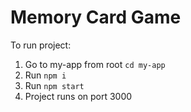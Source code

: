 # Memory Card Game

To run project:

1. Go to my-app from root `cd my-app`
2. Run `npm i`
3. Run `npm start`
4. Project runs on port 3000
